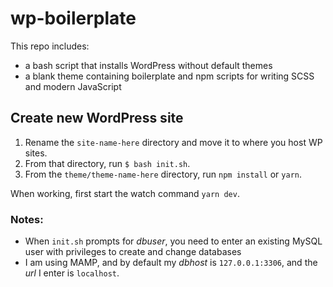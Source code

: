 # wp-boilerplate

This repo includes:

- a bash script that installs WordPress without default themes
- a blank theme containing boilerplate and npm scripts for writing SCSS and modern JavaScript

## Create new WordPress site

1. Rename the `site-name-here` directory and move it to where you host WP sites.
2. From that directory, run `$ bash init.sh`.
3. From the `theme/theme-name-here` directory, run `npm install` or `yarn`.

When working, first start the watch command `yarn dev`.

### Notes:

- When `init.sh` prompts for *dbuser*, you need to enter an existing MySQL user with privileges to create and change databases
- I am using MAMP, and by default my *dbhost* is `127.0.0.1:3306`, and the *url* I enter is `localhost`.
